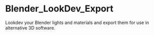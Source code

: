 # Blender_LookDev_Export
 Lookdev your Blender lights and materials and export them for use in alternative 3D software.
